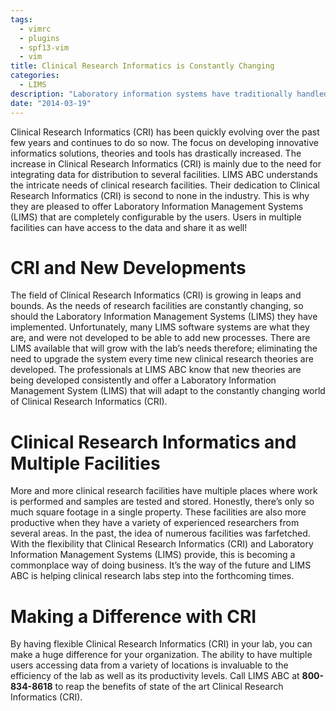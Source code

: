 ```yaml
---
tags:
  - vimrc
  - plugins
  - spf13-vim
  - vim
title: Clinical Research Informatics is Constantly Changing
categories:
  - LIMS
description: "Laboratory information systems have traditionally handled only the management and "
date: "2014-03-19"
---
```


Clinical Research Informatics (CRI) has been quickly evolving over the past few years and continues to do so now. The focus on developing innovative informatics solutions, theories and tools has drastically increased. The increase in Clinical Research Informatics (CRI) is mainly due to the need for integrating data for distribution to several facilities. LIMS ABC understands the intricate needs of clinical research facilities. Their dedication to Clinical Research Informatics (CRI) is second to none in the industry. This is why they are pleased to offer Laboratory Information Management Systems (LIMS) that are completely configurable by the users. Users in multiple facilities can have access to the data and share it as well!

 

# CRI and New Developments

The field of Clinical Research Informatics (CRI) is growing in leaps and bounds. As the needs of research facilities are constantly changing, so should the Laboratory Information Management Systems (LIMS) they have implemented. Unfortunately, many LIMS software systems are what they are, and were not developed to be able to add new processes. There are LIMS available that will grow with the lab’s needs therefore; eliminating the need to upgrade the system every time new clinical research theories are developed. The professionals at LIMS ABC know that new theories are being developed consistently and offer a Laboratory Information Management System (LIMS) that will adapt to the constantly changing world of Clinical Research Informatics (CRI).

# Clinical Research Informatics and Multiple Facilities

More and more clinical research facilities have multiple places where work is performed and samples are tested and stored. Honestly, there’s only so much square footage in a single property. These facilities are also more productive when they have a variety of experienced researchers from several areas. In the past, the idea of numerous facilities was farfetched. With the flexibility that Clinical Research Informatics (CRI) and Laboratory Information Management Systems (LIMS) provide, this is becoming a commonplace way of doing business. It’s the way of the future and LIMS ABC is helping clinical research labs step into the forthcoming times.

# Making a Difference with CRI

By having flexible Clinical Research Informatics (CRI) in your lab, you can make a huge difference for your organization. The ability to have multiple users accessing data from a variety of locations is invaluable to the efficiency of the lab as well as its productivity levels. Call LIMS ABC at **800-834-8618** to reap the benefits of state of the art Clinical Research Informatics (CRI).